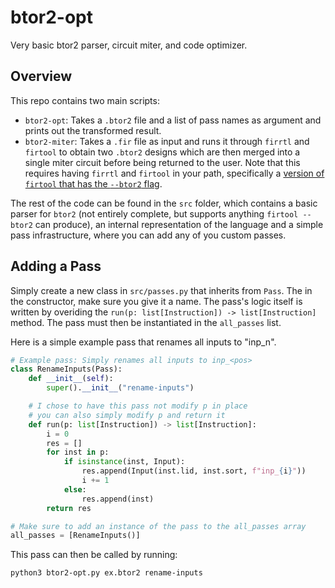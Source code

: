 # btor2-opt
Very basic btor2 parser, circuit miter, and code optimizer.  
  
## Overview  
This repo contains two main scripts:   
  - `btor2-opt`: Takes a `.btor2` file and a list of pass names as argument and prints out the transformed result.  
  - `btor2-miter`: Takes a `.fir` file as input and runs it through `firrtl` and `firtool` to obtain two `.btor2` designs which are then merged into a single miter circuit before being returned to the user. Note that this requires having `firrtl` and `firtool` in your path, specifically a [version of `firtool` that has the `--btor2` flag](https://github.com/Dobios/circt/pull/4).  
    
The rest of the code can be found in the `src` folder, which contains a basic parser for `btor2` (not entirely complete, but supports anything `firtool --btor2` can produce), an internal representation of the language and a simple pass infrastructure, where you can add any of you custom passes.  
  
## Adding a Pass  
Simply create a new class in `src/passes.py` that inherits from `Pass`. The in the constructor, make sure you give it a name. The pass's logic itself is written by overiding the `run(p: list[Instruction]) -> list[Instruction]` method. The pass must then be instantiated in the `all_passes` list.  
  
Here is a simple example pass that renames all inputs to "inp_n".   
```python
# Example pass: Simply renames all inputs to inp_<pos>
class RenameInputs(Pass):
    def __init__(self):
        super().__init__("rename-inputs")

    # I chose to have this pass not modify p in place
    # you can also simply modify p and return it
    def run(p: list[Instruction]) -> list[Instruction]:
        i = 0
        res = []
        for inst in p:
            if isinstance(inst, Input):
                res.append(Input(inst.lid, inst.sort, f"inp_{i}"))
                i += 1
            else:
                res.append(inst)
        return res

# Make sure to add an instance of the pass to the all_passes array
all_passes = [RenameInputs()]
```  
This pass can then be called by running:  
```sh
python3 btor2-opt.py ex.btor2 rename-inputs  
```  

